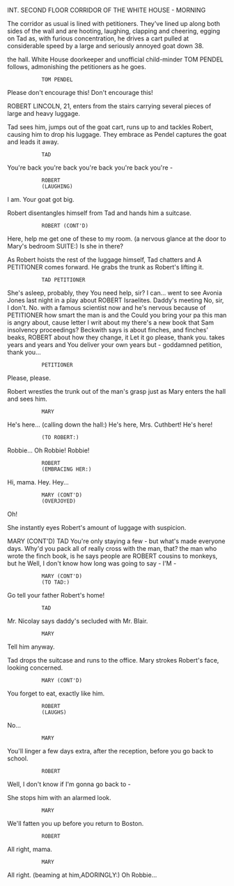 INT. SECOND FLOOR CORRIDOR OF THE WHITE HOUSE - MORNING

The corridor as usual is lined with petitioners. They've
lined up along both sides of the wall and are hooting,
laughing, clapping and cheering, egging on Tad as, with
furious concentration, he drives a cart pulled at
considerable speed by a large and seriously annoyed goat down
38.

the hall. White House doorkeeper and unofficial child-minder
TOM PENDEL follows, admonishing the petitioners as he goes.

			   TOM PENDEL
Please don't encourage this! Don't encourage this!

ROBERT LINCOLN, 21, enters from the stairs carrying several pieces of large and heavy luggage.

Tad sees him, jumps out of the goat cart, runs up to and
tackles Robert, causing him to drop his luggage. They embrace
as Pendel captures the goat and leads it away.

			   TAD
You're back you're back you're back you're back you're -

			   ROBERT
			   (LAUGHING)
I am. Your goat got big.

Robert disentangles himself from Tad and hands him a suitcase.

			   ROBERT (CONT'D)
Here, help me get one of these to my room.
(a nervous glance at the door to Mary's bedroom SUITE:)
Is she in there?

As Robert hoists the rest of the luggage himself, Tad chatters and A PETITIONER comes forward. He grabs the trunk as Robert's lifting it.


			   TAD PETITIONER
She's asleep, probably, they You need help, sir? I can...
went to see Avonia Jones last
night in a play about ROBERT
Israelites. Daddy's meeting No, sir, I don't. No.
with a famous scientist now
and he's nervous because of PETITIONER
how smart the man is and the Could you bring your pa this
man is angry about, cause letter I writ about my
there's a new book that Sam insolvency proceedings?
Beckwith says is about
finches, and finches' beaks, ROBERT
about how they change, it Let it go please, thank you.
takes years and years and You deliver your own
years but - goddamned petition, thank
you...

			   PETITIONER
Please, please.

Robert wrestles the trunk out of the man's grasp just as Mary
enters the hall and sees him.

			   MARY
He's here...
(calling down the hall:)
He's here, Mrs. Cuthbert! He's here!

			   (TO ROBERT:)
Robbie... Oh Robbie! Robbie!

			   ROBERT
			   (EMBRACING HER:)
Hi, mama. Hey. Hey...

			   MARY (CONT'D)
			   (OVERJOYED)
Oh!

She instantly eyes Robert's amount of luggage with suspicion.

MARY (CONT'D) TAD
You're only staying a few - but what's made everyone
days. Why'd you pack all of really cross with the man,
that? the man who wrote the finch
book, is he says people are
ROBERT cousins to monkeys, but he
Well, I don't know how long was going to say -
			  I'M -

			   MARY (CONT'D)
			   (TO TAD:)
Go tell your father Robert's home!

			   TAD
Mr. Nicolay says daddy's secluded with Mr. Blair.

			   MARY
Tell him anyway.

Tad drops the suitcase and runs to the office. Mary strokes Robert's face, looking concerned.

			   MARY (CONT'D)
You forget to eat, exactly like him.

			   ROBERT
			   (LAUGHS)
No...

			   MARY
You'll linger a few days extra, after the reception, before you go
back to school.

			   ROBERT
Well, I don't know if I'm gonna go back to -

She stops him with an alarmed look.

			   MARY
We'll fatten you up before you return to Boston.

			   ROBERT
All right, mama.

			   MARY
All right.
(beaming at him,ADORINGLY:)
Oh Robbie...
